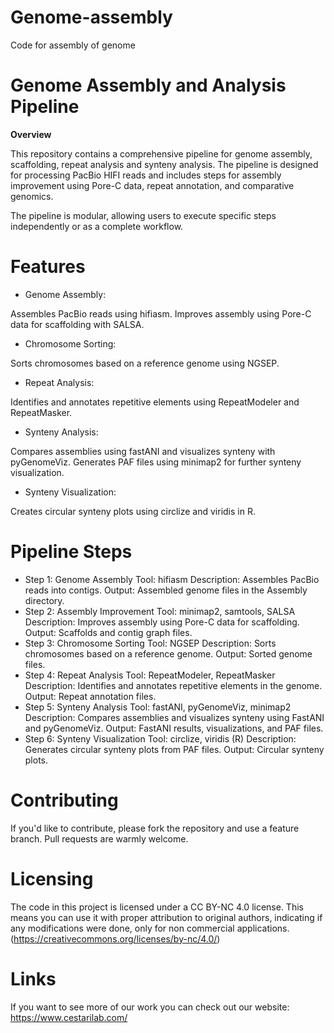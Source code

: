 # Genome-assembly
Code for assembly of genome

# Genome Assembly and Analysis Pipeline
**Overview**

This repository contains a comprehensive pipeline for genome assembly, scaffolding, repeat analysis and synteny analysis. The pipeline is designed for processing PacBio HIFI reads and includes steps for assembly improvement using Pore-C data, repeat annotation, and comparative genomics.

The pipeline is modular, allowing users to execute specific steps independently or as a complete workflow.

# Features
* Genome Assembly:

Assembles PacBio reads using hifiasm.
Improves assembly using Pore-C data for scaffolding with SALSA.
* Chromosome Sorting:

Sorts chromosomes based on a reference genome using NGSEP.
* Repeat Analysis:

Identifies and annotates repetitive elements using RepeatModeler and RepeatMasker.
* Synteny Analysis:

Compares assemblies using fastANI and visualizes synteny with pyGenomeViz.
Generates PAF files using minimap2 for further synteny visualization.
* Synteny Visualization:

Creates circular synteny plots using circlize and viridis in R.

# Pipeline Steps
* Step 1: Genome Assembly
Tool: hifiasm
Description: Assembles PacBio reads into contigs.
Output: Assembled genome files in the Assembly directory.
* Step 2: Assembly Improvement
Tool: minimap2, samtools, SALSA
Description: Improves assembly using Pore-C data for scaffolding.
Output: Scaffolds and contig graph files.
* Step 3: Chromosome Sorting
Tool: NGSEP
Description: Sorts chromosomes based on a reference genome.
Output: Sorted genome files.
* Step 4: Repeat Analysis
Tool: RepeatModeler, RepeatMasker
Description: Identifies and annotates repetitive elements in the genome.
Output: Repeat annotation files.
* Step 5: Synteny Analysis
Tool: fastANI, pyGenomeViz, minimap2
Description: Compares assemblies and visualizes synteny using FastANI and pyGenomeViz.
Output: FastANI results, visualizations, and PAF files.
* Step 6: Synteny Visualization
Tool: circlize, viridis (R)
Description: Generates circular synteny plots from PAF files.
Output: Circular synteny plots.

# Contributing
If you'd like to contribute, please fork the repository and use a feature branch. Pull requests are warmly welcome.

# Licensing
The code in this project is licensed under a CC BY-NC 4.0 license. This means you can use it with proper attribution to original authors, indicating if any modifications were done, only for non commercial applications. (https://creativecommons.org/licenses/by-nc/4.0/)

# Links
If you want to see more of our work you can check out our website: https://www.cestarilab.com/
